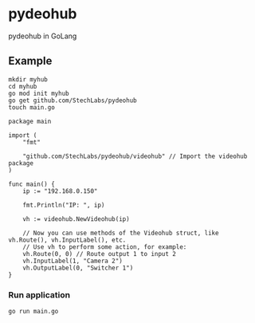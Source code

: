 # pydeohub
pydeohub in GoLang

## Example
```
mkdir myhub
cd myhub
go mod init myhub
go get github.com/StechLabs/pydeohub
touch main.go
```

```golang
package main

import (
	"fmt"

	"github.com/StechLabs/pydeohub/videohub" // Import the videohub package
)

func main() {
	ip := "192.168.0.150"

	fmt.Println("IP: ", ip)

	vh := videohub.NewVideohub(ip)

	// Now you can use methods of the Videohub struct, like vh.Route(), vh.InputLabel(), etc.
	// Use vh to perform some action, for example:
	vh.Route(0, 0) // Route output 1 to input 2
	vh.InputLabel(1, "Camera 2")
	vh.OutputLabel(0, "Switcher 1")
}
```

### Run application
```go run main.go```